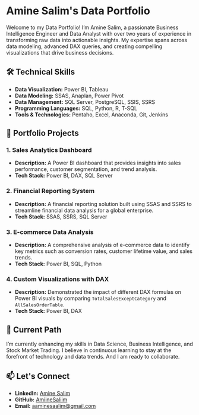 # Amine Salim's Data Portfolio

Welcome to my Data Portfolio! I’m Amine Salim, a passionate Business Intelligence Engineer and Data Analyst with over two years of experience in transforming raw data into actionable insights. My expertise spans across data modeling, advanced DAX queries, and creating compelling visualizations that drive business decisions.

## 🛠️ Technical Skills

- **Data Visualization:** Power BI, Tableau
- **Data Modeling:** SSAS, Anaplan, Power Pivot
- **Data Management:** SQL Server, PostgreSQL, SSIS, SSRS
- **Programming Languages:** SQL, Python, R, T-SQL
- **Tools & Technologies:** Pentaho, Excel, Anaconda, Git, Jenkins

## 📂 Portfolio Projects

### 1. **Sales Analytics Dashboard**
   - **Description:** A Power BI dashboard that provides insights into sales performance, customer segmentation, and trend analysis.
   - **Tech Stack:** Power BI, DAX, SQL Server

### 2. **Financial Reporting System**
   - **Description:** A financial reporting solution built using SSAS and SSRS to streamline financial data analysis for a global enterprise.
   - **Tech Stack:** SSAS, SSRS, SQL Server

### 3. **E-commerce Data Analysis**
   - **Description:** A comprehensive analysis of e-commerce data to identify key metrics such as conversion rates, customer lifetime value, and sales trends.
   - **Tech Stack:** Power BI, SQL, Python

### 4. **Custom Visualizations with DAX**
   - **Description:** Demonstrated the impact of different DAX formulas on Power BI visuals by comparing `TotalSalesExceptCategory` and `AllSalesOrderTable`.
   - **Tech Stack:** Power BI, DAX

## 🌱 Current Path

I’m currently enhancing my skills in Data Science, Business Intelligence, and Stock Market Trading. I believe in continuous learning to stay at the forefront of technology and data trends.
And I am ready to collaborate.

## 📫 Let's Connect

- **LinkedIn:** [Amine Salim](https://www.linkedin.com/in/amine-salim/)
- **GitHub:** [AmiineSaliim](https://github.com/AmiineSaliim)
- **Email:** [aaminesaalim@gmail.com](mailto:aaminesaalim@gmail.com)
